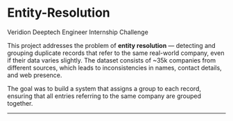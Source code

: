 # Entity-Resolution
Veridion Deeptech Engineer Internship Challenge

This project addresses the problem of **entity resolution** — detecting and grouping duplicate records that refer to the same real-world company, even if their data varies slightly. The dataset consists of ~35k companies from different sources, which leads to inconsistencies in names, contact details, and web presence.

The goal was to build a system that assigns a group to each record, ensuring that all entries referring to the same company are grouped together.

---
